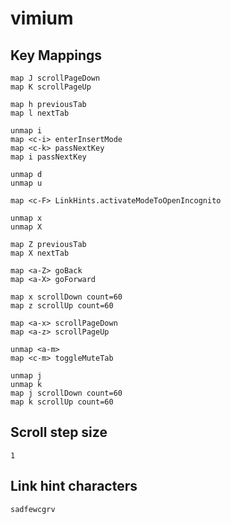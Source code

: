 # vimium

## Key Mappings

```
map J scrollPageDown
map K scrollPageUp

map h previousTab
map l nextTab

unmap i
map <c-i> enterInsertMode
map <c-k> passNextKey
map i passNextKey

unmap d
unmap u

map <c-F> LinkHints.activateModeToOpenIncognito

unmap x
unmap X

map Z previousTab
map X nextTab

map <a-Z> goBack
map <a-X> goForward

map x scrollDown count=60
map z scrollUp count=60

map <a-x> scrollPageDown
map <a-z> scrollPageUp

unmap <a-m>
map <c-m> toggleMuteTab

unmap j
unmap k
map j scrollDown count=60
map k scrollUp count=60
```

## Scroll step size

```
1
```

## Link hint characters

```
sadfewcgrv
```

